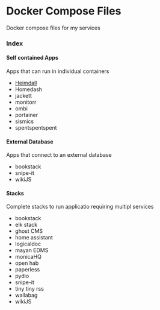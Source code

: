 # Docker Compose Files
Docker compose files for my services

### Index

#### Self contained Apps 
Apps that can run in individual containers 
- [Heimdall](./self_contained/heimdall/)
- Homedash
- jackett
- monitorr
- ombi
- portainer
- sismics
- spentspentspent

#### External Database
Apps that connect to an external database
- bookstack
- snipe-it
- wikiJS

#### Stacks
Complete stacks to run applicatio requiring multipl services
- bookstack
- elk stack
- ghost CMS
- home assistant
- logicaldoc
- mayan EDMS
- monicaHQ
- open hab
- paperless
- pydio
- snipe-it
- tiny tiny rss
- wallabag
- wikiJS